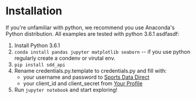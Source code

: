 # Installation
If you're unfamiliar with python, we recommend you use Anaconda's Python distribution. All examples are tested with python 3.6.1
asdfasdf:  

1. Install Python 3.6.1
2. `conda install pandas jupyter matplotlib seaborn` -- if you use python regularly create a condenv or virutal env.
3. `pip install sdd_api`
4. Rename credentials.py.template to credentials.py and fill with:
    - your username and password to [Sports Data Direct](https://www.sportsdatadirect.com)
    - your client_id and client_secret from [Your Profile](https://www.sportsdatadirect.com/users/profile)
4. Run `jupyter notebook` and start exploring!
